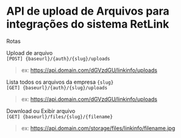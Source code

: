 # API de upload de Arquivos para integrações do sistema RetLink

Rotas

Upload de arquivo <br>
`[POST] {baseurl}/{auth}/{slug}/uploads`
> ex: https://api.domain.com/dGVzdGU/linkinfo/uploads

Lista todos os arquivos da empresa `{slug}`<br>
`[GET] {baseurl}/{auth}/{slug}/uploads`
> ex: https://api.domain.com/dGVzdGU/linkinfo/uploads

Download ou Exibir arquivo<br>
`[GET] {baseurl}/files/{slug}/{filename}`
> ex: https://api.domain.com/storage/files/linkinfo/filename.jpg
